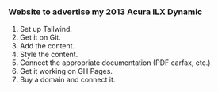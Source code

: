 ### Website to advertise my 2013 Acura ILX Dynamic 

1. Set up Tailwind.
2. Get it on Git.
3. Add the content.
4. Style the content.
5. Connect the appropriate documentation (PDF carfax, etc.)
6. Get it working on GH Pages.
7. Buy a domain and connect it.
